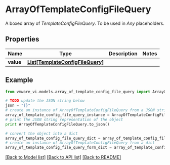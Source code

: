 # ArrayOfTemplateConfigFileQuery

A boxed array of *TemplateConfigFileQuery*. To be used in *Any* placeholders. 

## Properties
Name | Type | Description | Notes
------------ | ------------- | ------------- | -------------
**value** | [**List[TemplateConfigFileQuery]**](TemplateConfigFileQuery.md) |  | 

## Example

```python
from vmware_vi.models.array_of_template_config_file_query import ArrayOfTemplateConfigFileQuery

# TODO update the JSON string below
json = "{}"
# create an instance of ArrayOfTemplateConfigFileQuery from a JSON string
array_of_template_config_file_query_instance = ArrayOfTemplateConfigFileQuery.from_json(json)
# print the JSON string representation of the object
print ArrayOfTemplateConfigFileQuery.to_json()

# convert the object into a dict
array_of_template_config_file_query_dict = array_of_template_config_file_query_instance.to_dict()
# create an instance of ArrayOfTemplateConfigFileQuery from a dict
array_of_template_config_file_query_form_dict = array_of_template_config_file_query.from_dict(array_of_template_config_file_query_dict)
```
[[Back to Model list]](../README.md#documentation-for-models) [[Back to API list]](../README.md#documentation-for-api-endpoints) [[Back to README]](../README.md)


